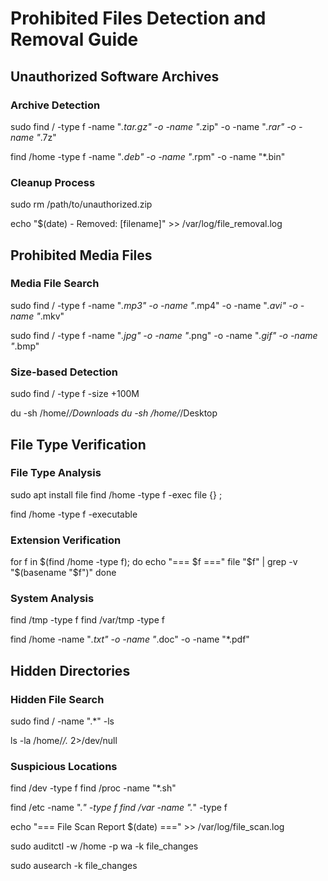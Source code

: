 # Prohibited Files Detection and Removal Guide

## Unauthorized Software Archives

### Archive Detection

sudo find / -type f -name "*.tar.gz" -o -name "*.zip" -o -name "*.rar" -o -name "*.7z"

find /home -type f -name "*.deb" -o -name "*.rpm" -o -name "*.bin"

### Cleanup Process
sudo rm /path/to/unauthorized.zip

echo "$(date) - Removed: [filename]" >> /var/log/file_removal.log


## Prohibited Media Files
### Media File Search
sudo find / -type f -name "*.mp3" -o -name "*.mp4" -o -name "*.avi" -o -name "*.mkv"

sudo find / -type f -name "*.jpg" -o -name "*.png" -o -name "*.gif" -o -name "*.bmp"

### Size-based Detection
sudo find / -type f -size +100M

du -sh /home/*/Downloads
du -sh /home/*/Desktop

## File Type Verification
### File Type Analysis
sudo apt install file
find /home -type f -exec file {} \;

find /home -type f -executable

### Extension Verification
for f in $(find /home -type f); do
    echo "=== $f ==="
    file "$f" | grep -v "$(basename "$f")"
done

### System Analysis
find /tmp -type f
find /var/tmp -type f

find /home -name "*.txt" -o -name "*.doc" -o -name "*.pdf"


## Hidden Directories
### Hidden File Search
sudo find / -name ".*" -ls

ls -la /home/*/.* 2>/dev/null

### Suspicious Locations
find /dev -type f
find /proc -name "*.sh"

find /etc -name ".*" -type f
find /var -name ".*" -type f

echo "=== File Scan Report $(date) ===" >> /var/log/file_scan.log

sudo auditctl -w /home -p wa -k file_changes

sudo ausearch -k file_changes

